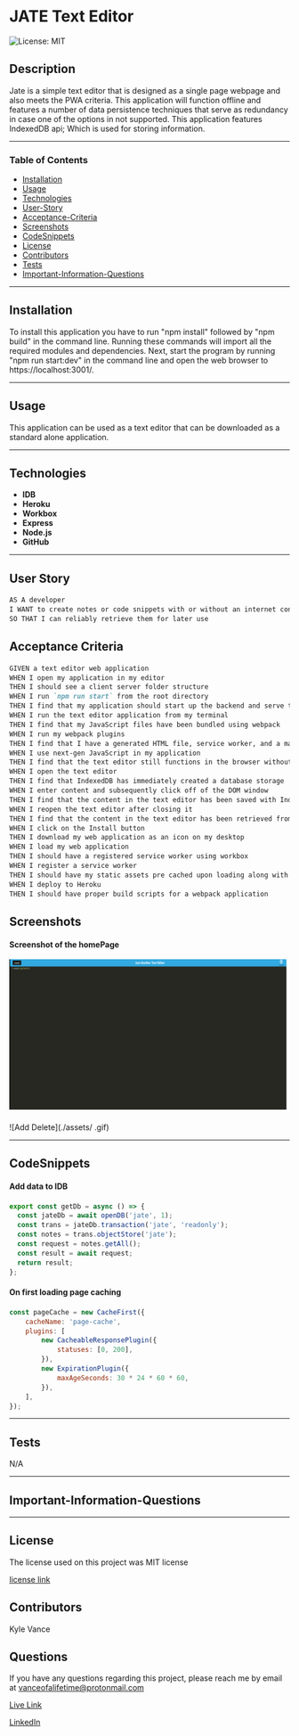 # JATE Text Editor

![License: MIT](https://img.shields.io/badge/License-MIT-yellow.svg)

## Description

Jate is a simple text editor that is designed as a single page webpage and also meets the PWA criteria. This application will function offline and features a number of data persistence techniques that serve as redundancy in case one of the options in not supported. This application features IndexedDB api; Which is used for storing information.

---

### Table of Contents

- [Installation](#installation)
- [Usage](#usage)
- [Technologies](#technologies)
- [User-Story](#user-story)
- [Acceptance-Criteria](#acceptance-criteria)
- [Screenshots](#screenshots)
- [CodeSnippets](#codeSnippets)
- [License](#license)
- [Contributors](#contributors)
- [Tests](#tests)
- [Important-Information-Questions](#important-information-questions)

---

## Installation

To install this application you have to run "npm install" followed by "npm build" in the command line. Running these commands will import all the required modules and dependencies. Next, start the program by running "npm run start:dev" in the command line and open the web browser to https://localhost:3001/.


---

## Usage

This application can be used as a text editor that can be downloaded as a standard alone application. 

---

## Technologies

- **IDB**
- **Heroku**
- **Workbox**
- **Express**
- **Node.js**
- **GitHub**

---

## User Story

```md
AS A developer
I WANT to create notes or code snippets with or without an internet connection
SO THAT I can reliably retrieve them for later use
```

## Acceptance Criteria

```md
GIVEN a text editor web application
WHEN I open my application in my editor
THEN I should see a client server folder structure
WHEN I run `npm run start` from the root directory
THEN I find that my application should start up the backend and serve the client
WHEN I run the text editor application from my terminal
THEN I find that my JavaScript files have been bundled using webpack
WHEN I run my webpack plugins
THEN I find that I have a generated HTML file, service worker, and a manifest file
WHEN I use next-gen JavaScript in my application
THEN I find that the text editor still functions in the browser without errors
WHEN I open the text editor
THEN I find that IndexedDB has immediately created a database storage
WHEN I enter content and subsequently click off of the DOM window
THEN I find that the content in the text editor has been saved with IndexedDB
WHEN I reopen the text editor after closing it
THEN I find that the content in the text editor has been retrieved from our IndexedDB
WHEN I click on the Install button
THEN I download my web application as an icon on my desktop
WHEN I load my web application
THEN I should have a registered service worker using workbox
WHEN I register a service worker
THEN I should have my static assets pre cached upon loading along with subsequent pages and static assets
WHEN I deploy to Heroku
THEN I should have proper build scripts for a webpack application
```

## Screenshots

#### Screenshot of the homePage

![HomePage](./assets/screen1.jpg)

#### 

![Add Delete](./assets/        .gif)

---

## CodeSnippets

#### Add data to IDB

``` JavaScript 
export const getDb = async () => {
  const jateDb = await openDB('jate', 1);
  const trans = jateDb.transaction('jate', 'readonly');
  const notes = trans.objectStore('jate');
  const request = notes.getAll();
  const result = await request;
  return result;
};
```

#### On first loading page caching

``` JavaScript
const pageCache = new CacheFirst({
	cacheName: 'page-cache',
	plugins: [
		new CacheableResponsePlugin({
			statuses: [0, 200],
		}),
		new ExpirationPlugin({
			maxAgeSeconds: 30 * 24 * 60 * 60,
		}),
	],
});
```

---

## Tests

N/A

---

## **Important-Information-Questions**

---

## License

The license used on this project was MIT license

[license link](https://opensource.org/licenses/MIT)

## Contributors

Kyle Vance

## Questions

If you have any questions regarding this project, please reach me by email at vanceofalifetime@protonmail.com

[Live Link](https://enigmatic-garden-09228.herokuapp.com/)

[LinkedIn](https://www.linkedin.com/in/kyle-s-vance/)